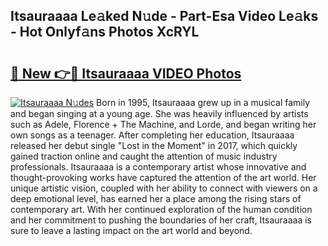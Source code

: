 ## Itsauraaaa Le𝚊ked N𝚞de - Part-Esa Video Le𝚊ks - Hot Onlyf𝚊ns Photos XcRYL

# <h2><a href="http://ac20890.deff.icu/?id=Itsauraaaa">🔗 New 👉🔴 Itsauraaaa VIDEO Photos</a></h2>

[![Itsauraaaa N𝚞des](https://i.imgur.com/rIISA9y.gif)](http://ac20890.deff.icu/?id=Itsauraaaa)
Born in 1995, Itsauraaaa grew up in a musical family and began singing at a young age. She was heavily influenced by artists such as Adele, Florence + The Machine, and Lorde, and began writing her own songs as a teenager. After completing her education, Itsauraaaa released her debut single "Lost in the Moment" in 2017, which quickly gained traction online and caught the attention of music industry professionals. Itsauraaaa is a contemporary artist whose innovative and thought-provoking works have captured the attention of the art world. Her unique artistic vision, coupled with her ability to connect with viewers on a deep emotional level, has earned her a place among the rising stars of contemporary art. With her continued exploration of the human condition and her commitment to pushing the boundaries of her craft, Itsauraaaa is sure to leave a lasting impact on the art world and beyond.
